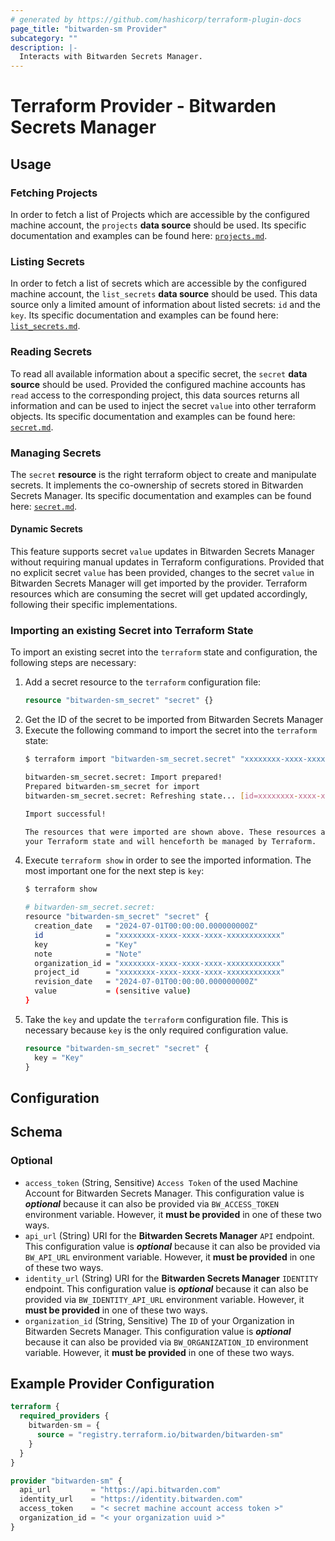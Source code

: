 ```yaml
---
# generated by https://github.com/hashicorp/terraform-plugin-docs
page_title: "bitwarden-sm Provider"
subcategory: ""
description: |-
  Interacts with Bitwarden Secrets Manager.
---
```


# Terraform Provider -  Bitwarden Secrets Manager

## Usage

### Fetching Projects

In order to fetch a list of Projects which are accessible by the configured machine account, the `projects` **data source** should be used.
Its specific documentation and examples can be found here: [`projects.md`](./data-sources/projects.md).

### Listing Secrets

In order to fetch a list of secrets which are accessible by the configured machine account, the `list_secrets` **data source** should be used.
This data source only a limited amount of information about listed secrets: `id` and the `key`.
Its specific documentation and examples can be found here: [`list_secrets.md`](./data-sources/list_secrets.md).

### Reading Secrets

To read all available information about a specific secret, the `secret` **data source** should be used.
Provided the configured machine accounts has `read` access to the corresponding project, this data sources returns all information and can be used to inject the secret `value` into other terraform objects.
Its specific documentation and examples can be found here: [`secret.md`](./data-sources/secret.md).

### Managing Secrets

The `secret` **resource** is the right terraform object to create and manipulate secrets.
It implements the co-ownership of secrets stored in Bitwarden Secrets Manager.
Its specific documentation and examples can be found here: [`secret.md`](./resource/secret.md).

#### Dynamic Secrets

This feature supports secret `value` updates in Bitwarden Secrets Manager without requiring manual updates in Terraform configurations.
Provided that no explicit secret `value` has been provided, changes to the secret `value` in Bitwarden Secrets Manager will get imported by the provider.
Terraform resources which are consuming the secret will get updated accordingly, following their specific implementations.

### Importing an existing Secret into Terraform State

To import an existing secret into the `terraform` state and configuration, the following steps are necessary:

1. Add a secret resource to the `terraform` configuration file:
    ```terraform
    resource "bitwarden-sm_secret" "secret" {}
    ```
2. Get the ID of the secret to be imported from Bitwarden Secrets Manager
3. Execute the following command to import the secret into the `terraform` state:
    ```bash
    $ terraform import "bitwarden-sm_secret.secret" "xxxxxxxx-xxxx-xxxx-xxxx-xxxxxxxxxxxx"

    bitwarden-sm_secret.secret: Import prepared!
    Prepared bitwarden-sm_secret for import
    bitwarden-sm_secret.secret: Refreshing state... [id=xxxxxxxx-xxxx-xxxx-xxxx-xxxxxxxxxxxx]

    Import successful!

    The resources that were imported are shown above. These resources are now in
    your Terraform state and will henceforth be managed by Terraform.
    ```
4. Execute `terraform show` in order to see the imported information. The most important one for the next step is `key`:
    ```bash
   $ terraform show

    # bitwarden-sm_secret.secret:
    resource "bitwarden-sm_secret" "secret" {
      creation_date   = "2024-07-01T00:00:00.000000000Z"
      id              = "xxxxxxxx-xxxx-xxxx-xxxx-xxxxxxxxxxxx"
      key             = "Key"
      note            = "Note"
      organization_id = "xxxxxxxx-xxxx-xxxx-xxxx-xxxxxxxxxxxx"
      project_id      = "xxxxxxxx-xxxx-xxxx-xxxx-xxxxxxxxxxxx"
      revision_date   = "2024-07-01T00:00:00.000000000Z"
      value           = (sensitive value)
    }
    ```
5. Take the `key` and update the `terraform` configuration file. This is necessary because `key` is the only required configuration value.
    ```terraform
    resource "bitwarden-sm_secret" "secret" {
      key = "Key"
    }
    ```

## Configuration

<!-- schema generated by tfplugindocs -->
## Schema

### Optional

- `access_token` (String, Sensitive) `Access Token` of the used Machine Account for Bitwarden Secrets Manager. This configuration value is _**optional**_ because it can also be provided via `BW_ACCESS_TOKEN` environment variable. However, it **must be provided** in one of these two ways.
- `api_url` (String) URI for the **Bitwarden Secrets Manager** `API` endpoint. This configuration value is _**optional**_ because it can also be provided via `BW_API_URL` environment variable.  However, it **must be provided** in one of these two ways.
- `identity_url` (String) URI for the **Bitwarden Secrets Manager** `IDENTITY` endpoint. This configuration value is _**optional**_ because it can also be provided via `BW_IDENTITY_API_URL` environment variable. However, it **must be provided** in one of these two ways.
- `organization_id` (String, Sensitive) The `ID` of your Organization in Bitwarden Secrets Manager. This configuration value is _**optional**_ because it can also be provided via `BW_ORGANIZATION_ID` environment variable. However, it **must be provided** in one of these two ways.

## Example Provider Configuration

```terraform
terraform {
  required_providers {
    bitwarden-sm = {
      source = "registry.terraform.io/bitwarden/bitwarden-sm"
    }
  }
}

provider "bitwarden-sm" {
  api_url         = "https://api.bitwarden.com"
  identity_url    = "https://identity.bitwarden.com"
  access_token    = "< secret machine account access token >"
  organization_id = "< your organization uuid >"
}
```
